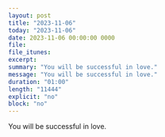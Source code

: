 ```yaml
---
layout: post
title: "2023-11-06"
today: "2023-11-06"
date: 2023-11-06 00:00:00 0000
file:
file_itunes:
excerpt:
summary: "You will be successful in love."
message: "You will be successful in love."
duration: "01:00"
length: "11444"
explicit: "no"
block: "no"
---
```

You will be successful in love.

